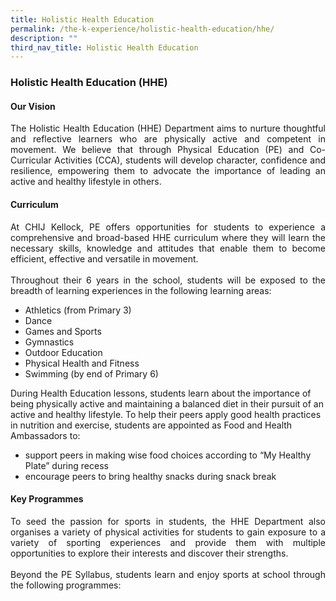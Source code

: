 ```yaml
---
title: Holistic Health Education
permalink: /the-k-experience/holistic-health-education/hhe/
description: ""
third_nav_title: Holistic Health Education
---
```

<h3>Holistic Health Education (HHE)</h3>
<h4>Our Vision</h4>
<p align="justify">The Holistic Health Education (HHE) Department aims to nurture thoughtful and reflective learners who are physically active and competent in movement. We believe that through Physical Education (PE) and Co-Curricular Activities (CCA), students will develop character, confidence and resilience, empowering them to advocate the importance of leading an active and healthy lifestyle in others.</p>
<h4>Curriculum</h4>
<p align="justify">At CHIJ Kellock, PE offers opportunities for students to experience a comprehensive and broad-based HHE curriculum where they will learn the necessary skills, knowledge and attitudes that enable them to become efficient, effective and versatile in movement. <br><br>
Throughout their 6 years in the school, students will be exposed to the breadth of learning experiences in the following learning areas:<br>
<ul>
<li>Athletics (from Primary 3)</li>
<li>Dance</li>
<li>Games and Sports</li>
<li>Gymnastics</li>
<li>Outdoor Education</li>
<li>Physical Health and Fitness</li>
<li>Swimming (by end of Primary 6)</li>
</ul>
During Health Education lessons, students learn about the importance of being physically active and maintaining a balanced diet in their pursuit of an active and healthy lifestyle. To help their peers apply good health practices in nutrition and exercise, students are appointed as Food and Health Ambassadors to:<br>
<ul>
<li>support peers in making wise food choices according to “My Healthy Plate” during recess<br></li>
<li>encourage peers to bring healthy snacks during snack break </li>
</ul>
	</p>
<h4>Key Programmes</h4>
<p align="justify">To seed the passion for sports in students, the HHE Department also organises a variety of physical activities for students to gain exposure to a variety of sporting experiences and provide them with multiple opportunities to explore their interests and discover their strengths. <br><br>
Beyond the PE Syllabus, students learn and enjoy sports at school through the following programmes:</p>